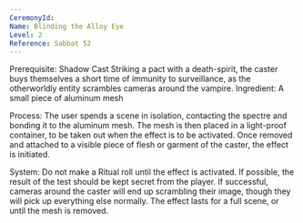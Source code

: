 ```yaml
---
CeremonyId: 
Name: Blinding the Alloy Eye
Level: 2
Reference: Sabbat 52
---
```

Prerequisite: Shadow Cast Striking a pact with a death-spirit, the caster buys themselves a short time of immunity to surveillance, as the otherworldly entity scrambles cameras around the vampire. Ingredient: A small piece of aluminum mesh 

Process: The user spends a scene in isolation, contacting the spectre and bonding it to the aluminum mesh. The mesh is then placed in a light-proof container, to be taken out when the effect is to be activated. Once removed and attached to a visible piece of flesh or garment of the caster, the effect is initiated. 

System: Do not make a Ritual roll until the effect is activated. If possible, the result of the test should be kept secret from the player. If successful, cameras around the caster will end up scrambling their image, though they will pick up everything else normally. The effect lasts for a full scene, or until the mesh is removed.